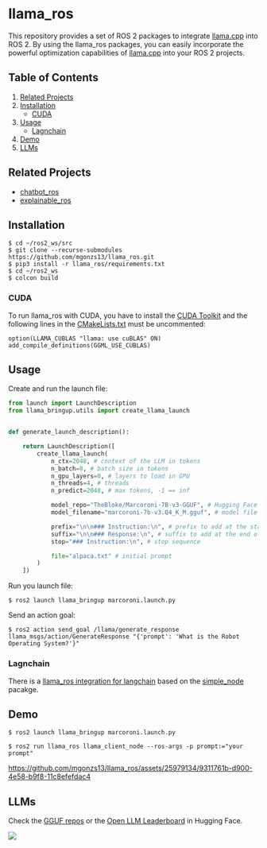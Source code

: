 # llama_ros

This repository provides a set of ROS 2 packages to integrate [llama.cpp](https://github.com/ggerganov/llama.cpp) into ROS 2. By using the llama_ros packages, you can easily incorporate the powerful optimization capabilities of [llama.cpp](https://github.com/ggerganov/llama.cpp) into your ROS 2 projects.

## Table of Contents

1. [Related Projects](#related-projects)
2. [Installation](#installation)
   - [CUDA](#cuda)
3. [Usage](#usage)
   - [Lagnchain](#lagnchain)
4. [Demo](#demo)
4. [LLMs](#llms)

## Related Projects

 - [chatbot_ros](https://github.com/mgonzs13/chatbot_ros)
 - [explainable_ros](https://github.com/Dsobh/explainable_ROS)

## Installation

```shell
$ cd ~/ros2_ws/src
$ git clone --recurse-submodules https://github.com/mgonzs13/llama_ros.git
$ pip3 install -r llama_ros/requirements.txt
$ cd ~/ros2_ws
$ colcon build
```

### CUDA

To run llama_ros with CUDA, you have to install the [CUDA Toolkit](https://developer.nvidia.com/cuda-toolkit) and the following lines in the [CMakeLists.txt](llama_ros/CMakeLists.txt) must be uncommented:

```
option(LLAMA_CUBLAS "llama: use cuBLAS" ON)
add_compile_definitions(GGML_USE_CUBLAS)
```

## Usage

Create and run the launch file:

```python
from launch import LaunchDescription
from llama_bringup.utils import create_llama_launch


def generate_launch_description():

    return LaunchDescription([
        create_llama_launch(
            n_ctx=2048, # context of the LLM in tokens
            n_batch=8, # batch size in tokens
            n_gpu_layers=0, # layers to load in GPU
            n_threads=4, # threads
            n_predict=2048, # max tokens, -1 == inf

            model_repo="TheBloke/Marcoroni-7B-v3-GGUF", # Hugging Face repo
            model_filename="marcoroni-7b-v3.Q4_K_M.gguf", # model file in repo

            prefix="\n\n### Instruction:\n", # prefix to add at the start of the prompt
            suffix="\n\n### Response:\n", # suffix to add at the end of the prompt
            stop="### Instruction:\n", # stop sequence

            file="alpaca.txt" # initial prompt
        )
    ])
```

Run you launch file:

```shell
$ ros2 launch llama_bringup marcoroni.launch.py
```

Send an action goal:

```shell
$ ros2 action send_goal /llama/generate_response llama_msgs/action/GenerateResponse "{'prompt': 'What is the Robot Operating System?'}"
```

### Lagnchain

There is a [llama_ros integration for langchain](llama_ros/llama_ros/langchain/) based on the [simple_node](https://github.com/uleroboticsgroup/simple_node) pacakge.

## Demo

```shell
$ ros2 launch llama_bringup marcoroni.launch.py
```

```shell
$ ros2 run llama_ros llama_client_node --ros-args -p prompt:="your prompt"
```

<!-- https://user-images.githubusercontent.com/25979134/229344687-9dda3446-9f1f-40ab-9723-9929597a042c.mp4 -->

https://github.com/mgonzs13/llama_ros/assets/25979134/9311761b-d900-4e58-b9f8-11c8efefdac4

## LLMs

Check the [GGUF repos](https://huggingface.co/models?sort=trending&search=gguf) or the [Open LLM Leaderboard](https://huggingface.co/spaces/HuggingFaceH4/open_llm_leaderboard) in Hugging Face.

[<img src="https://cdn-thumbnails.huggingface.co/social-thumbnails/spaces/HuggingFaceH4/open_llm_leaderboard.png">](https://huggingface.co/spaces/HuggingFaceH4/open_llm_leaderboard)
